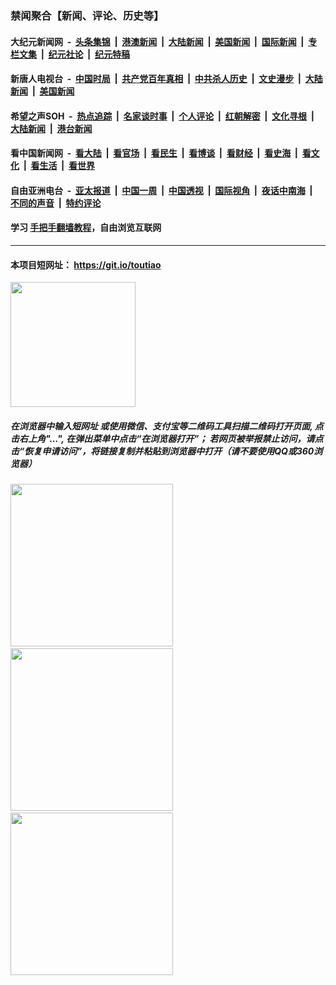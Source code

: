 ### 禁闻聚合【新闻、评论、历史等】

#### 大纪元新闻网 &nbsp;-&nbsp; [头条集锦](indexes/E头条集锦.md?t=02162211) &nbsp;|&nbsp; [港澳新闻](indexes/E港澳新闻.md?t=02162211)  &nbsp;|&nbsp; [大陆新闻](indexes/E大陆新闻.md?t=02162211) &nbsp;|&nbsp; [美国新闻](indexes/E美国新闻.md?t=02162211) &nbsp;|&nbsp; [国际新闻](indexes/E国际新闻.md?t=02162211) &nbsp;|&nbsp; [专栏文集](indexes/E专栏文集.md?t=02162211) &nbsp;|&nbsp; [纪元社论](indexes/E纪元社论.md?t=02162211) &nbsp;|&nbsp; [纪元特稿](indexes/E纪元特稿.md?t=02162211) 

#### 新唐人电视台 &nbsp;-&nbsp; [中国时局](indexes/N中国时局.md?t=02162211) &nbsp;|&nbsp; [共产党百年真相](indexes/N共产党百年真相.md?t=02162211) &nbsp;|&nbsp; [中共杀人历史](indexes/N中共杀人历史.md?t=02162211) &nbsp;|&nbsp; [文史漫步](indexes/N文史漫步.md?t=02162211) &nbsp;|&nbsp; [大陆新闻](indexes/N大陆新闻.md?t=02162211) &nbsp;|&nbsp; [美国新闻](indexes/N美国新闻.md?t=02162211)

#### 希望之声SOH &nbsp;-&nbsp; [热点追踪](indexes/H热点追踪.md?t=02162211) &nbsp;|&nbsp; [名家谈时事](indexes/H名家谈时事.md?t=02162211) &nbsp;|&nbsp; [个人评论](indexes/H个人评论.md?t=02162211)  &nbsp;|&nbsp; [红朝解密](indexes/H红朝解密.md?t=02162211) &nbsp;|&nbsp; [文化寻根](indexes/H文化寻根.md?t=02162211) &nbsp;|&nbsp; [大陆新闻](indexes/H大陆新闻.md?t=02162211) &nbsp;|&nbsp; [港台新闻](indexes/H港台新闻.md?t=02162211)

#### 看中国新闻网 &nbsp;-&nbsp; [看大陆](indexes/S看大陆.md?t=02162211) &nbsp;|&nbsp; [看官场](indexes/S看官场.md?t=02162211) &nbsp;|&nbsp; [看民生](indexes/S看民生.md?t=02162211)  &nbsp;|&nbsp; [看博谈](indexes/S看博谈.md?t=02162211) &nbsp;|&nbsp; [看财经](indexes/S看财经.md?t=02162211) &nbsp;|&nbsp; [看史海](indexes/S看史海.md?t=02162211) &nbsp;|&nbsp; [看文化](indexes/S看文化.md?t=02162211) &nbsp;|&nbsp; [看生活](indexes/S看生活.md?t=02162211) &nbsp;|&nbsp; [看世界](indexes/S看世界.md?t=02162211)

#### 自由亚洲电台 &nbsp;-&nbsp; [亚太报道](indexes/R亚太报道.md?t=02162211) &nbsp;|&nbsp; [中国一周](indexes/R中国一周.md?t=02162211) &nbsp;|&nbsp; [中国透视](indexes/R中国透视.md?t=02162211)  &nbsp;|&nbsp; [国际视角](indexes/R国际视角.md?t=02162211) &nbsp;|&nbsp; [夜话中南海](indexes/R夜话中南海.md?t=02162211) &nbsp;|&nbsp; [不同的声音](indexes/R不同的声音.md?t=02162211) &nbsp;|&nbsp; [特约评论](indexes/R特约评论.md?t=02162211)

#### 学习 [手把手翻墙教程](https://github.com/gfw-breaker/guides/wiki)，自由浏览互联网

----

#### 本项目短网址： https://git.io/toutiao
<img src="https://raw.githubusercontent.com/gfw-breaker/banned-news/master/scripts/img/qr.png" width="200px"/>  

##### 在浏览器中输入短网址 或使用微信、支付宝等二维码工具扫描二维码打开页面, 点击右上角"...", 在弹出菜单中点击“在浏览器打开”； 若网页被举报禁止访问，请点击“恢复申请访问”，将链接复制并粘贴到浏览器中打开（请不要使用QQ或360浏览器）

<img src="https://raw.githubusercontent.com/gfw-breaker/banned-news/master/scripts/img/1.png" width="260px"/> &nbsp; <img src="https://raw.githubusercontent.com/gfw-breaker/banned-news/master/scripts/img/2.png" width="260px"/> &nbsp; <img src="https://raw.githubusercontent.com/gfw-breaker/banned-news/master/scripts/img/3.png" width="260px"/>
